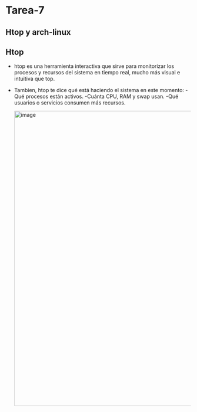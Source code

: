 # Tarea-7
Htop y arch-linux
--
## Htop
- htop es una herramienta interactiva que sirve para monitorizar los procesos y recursos del sistema en tiempo real, mucho más visual e intuitiva que top.
- Tambien, htop te dice qué está haciendo el sistema en este momento:
      -Qué procesos están activos.
      -Cuánta CPU, RAM y swap usan.
      -Qué usuarios o servicios consumen más recursos.

  <img width="1000" height="800" alt="image" src="https://github.com/user-attachments/assets/f3dfb4eb-1af3-49a1-b604-8238e98d6662" />
